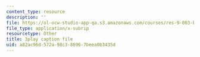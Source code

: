 ```yaml
---
content_type: resource
description: ''
file: https://ol-ocw-studio-app-qa.s3.amazonaws.com/courses/res-9-003-brains-minds-and-machines-summer-course-summer-2015/a82ac96d572a98c386967beea0b3435d_2304733.srt
file_type: application/x-subrip
resourcetype: Other
title: 3play caption file
uid: a82ac96d-572a-98c3-8696-7beea0b3435d
---
```

